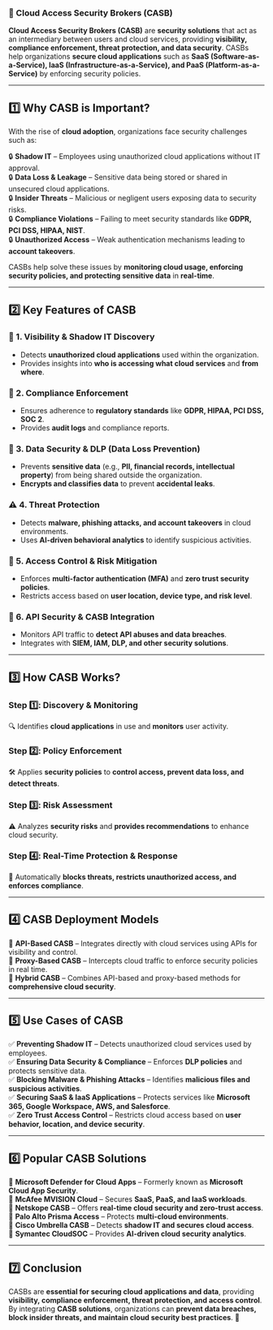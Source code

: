 ### **📌 Cloud Access Security Brokers (CASB)**  

**Cloud Access Security Brokers (CASB)** are **security solutions** that act as an intermediary between users and cloud services, providing **visibility, compliance enforcement, threat protection, and data security**. CASBs help organizations **secure cloud applications** such as **SaaS (Software-as-a-Service), IaaS (Infrastructure-as-a-Service), and PaaS (Platform-as-a-Service)** by enforcing security policies.  

---

## **1️⃣ Why CASB is Important?**  
With the rise of **cloud adoption**, organizations face security challenges such as:  

🔒 **Shadow IT** – Employees using unauthorized cloud applications without IT approval.  
🔒 **Data Loss & Leakage** – Sensitive data being stored or shared in unsecured cloud applications.  
🔒 **Insider Threats** – Malicious or negligent users exposing data to security risks.  
🔒 **Compliance Violations** – Failing to meet security standards like **GDPR, PCI DSS, HIPAA, NIST**.  
🔒 **Unauthorized Access** – Weak authentication mechanisms leading to **account takeovers**.  

CASBs help solve these issues by **monitoring cloud usage, enforcing security policies, and protecting sensitive data** in **real-time**.  

---

## **2️⃣ Key Features of CASB**  

### **🔎 1. Visibility & Shadow IT Discovery**  
- Detects **unauthorized cloud applications** used within the organization.  
- Provides insights into **who is accessing what cloud services** and **from where**.  

### **📜 2. Compliance Enforcement**  
- Ensures adherence to **regulatory standards** like **GDPR, HIPAA, PCI DSS, SOC 2**.  
- Provides **audit logs** and compliance reports.  

### **🔐 3. Data Security & DLP (Data Loss Prevention)**  
- Prevents **sensitive data** (e.g., **PII, financial records, intellectual property**) from being shared outside the organization.  
- **Encrypts and classifies data** to prevent **accidental leaks**.  

### **⚠️ 4. Threat Protection**  
- Detects **malware, phishing attacks, and account takeovers** in cloud environments.  
- Uses **AI-driven behavioral analytics** to identify suspicious activities.  

### **🛑 5. Access Control & Risk Mitigation**  
- Enforces **multi-factor authentication (MFA)** and **zero trust security policies**.  
- Restricts access based on **user location, device type, and risk level**.  

### **🔄 6. API Security & CASB Integration**  
- Monitors API traffic to **detect API abuses and data breaches**.  
- Integrates with **SIEM, IAM, DLP, and other security solutions**.  

---

## **3️⃣ How CASB Works?**  

### **Step 1️⃣: Discovery & Monitoring**  
🔍 Identifies **cloud applications** in use and **monitors** user activity.  

### **Step 2️⃣: Policy Enforcement**  
🛠️ Applies **security policies** to **control access, prevent data loss, and detect threats**.  

### **Step 3️⃣: Risk Assessment**  
⚠️ Analyzes **security risks** and **provides recommendations** to enhance cloud security.  

### **Step 4️⃣: Real-Time Protection & Response**  
🚀 Automatically **blocks threats, restricts unauthorized access, and enforces compliance**.  

---

## **4️⃣ CASB Deployment Models**  

🔹 **API-Based CASB** – Integrates directly with cloud services using APIs for visibility and control.  
🔹 **Proxy-Based CASB** – Intercepts cloud traffic to enforce security policies in real time.  
🔹 **Hybrid CASB** – Combines API-based and proxy-based methods for **comprehensive cloud security**.  

---

## **5️⃣ Use Cases of CASB**  

✅ **Preventing Shadow IT** – Detects unauthorized cloud services used by employees.  
✅ **Ensuring Data Security & Compliance** – Enforces **DLP policies** and protects sensitive data.  
✅ **Blocking Malware & Phishing Attacks** – Identifies **malicious files and suspicious activities**.  
✅ **Securing SaaS & IaaS Applications** – Protects services like **Microsoft 365, Google Workspace, AWS, and Salesforce**.  
✅ **Zero Trust Access Control** – Restricts cloud access based on **user behavior, location, and device security**.  

---

## **6️⃣ Popular CASB Solutions**  

🔹 **Microsoft Defender for Cloud Apps** – Formerly known as **Microsoft Cloud App Security**.  
🔹 **McAfee MVISION Cloud** – Secures **SaaS, PaaS, and IaaS workloads**.  
🔹 **Netskope CASB** – Offers **real-time cloud security and zero-trust access**.  
🔹 **Palo Alto Prisma Access** – Protects **multi-cloud environments**.  
🔹 **Cisco Umbrella CASB** – Detects **shadow IT and secures cloud access**.  
🔹 **Symantec CloudSOC** – Provides **AI-driven cloud security analytics**.  

---

## **7️⃣ Conclusion**  
CASBs are **essential for securing cloud applications and data**, providing **visibility, compliance enforcement, threat protection, and access control**. By integrating **CASB solutions**, organizations can **prevent data breaches, block insider threats, and maintain cloud security best practices**. 🚀
